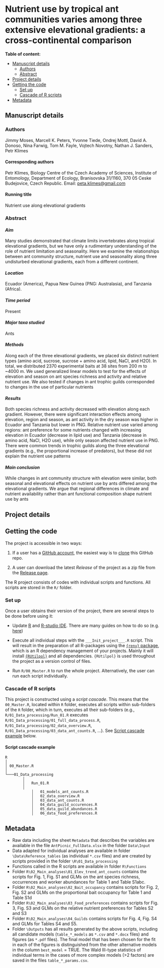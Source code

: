 # Nutrient use by tropical ant communities varies among three extensive elevational gradients: a cross-continental comparison

**Table of content:**

- [Manuscript details](#manuscript-details)
  - [Authors](#authors)
  - [Abstract](#abstract)
- [Project details](#project-details)
- [Getting the code](#getting-the-code)
  - [Set up](#set-up)
  - [Cascade of R scripts](#cascade-of-r-scripts)
- [Metadata](#metadata)

## Manuscript details

### Authors

Jimmy Moses, Marcell K. Peters, Yvonne Tiede, Ondrej Mottl, David A. Donoso, Nina Farwig, Tom M. Fayle, Vojtech Novotny, Nathan J. Sanders, Petr Klimes

#### Corresponding authors

Petr Klimes, Biology Centre of the Czech Academy of Sciences, Institute of Entomology, Department of Ecology, Branisovska 31/1160, 370 05 Ceske Budejovice, Czech Republic. Email: <peta.klimes@gmail.com>

#### Running title

Nutrient use along elevational gradients

### Abstract

#### *Aim*

Many studies demonstrated that climate limits invertebrates along tropical elevational gradients, but we have only a rudimentary understanding of the role of nutrient limitation and seasonality. Here we examine the relationships between ant community structure, nutrient use and seasonality along three undisturbed elevational gradients, each from a different continent.

#### *Location*

Ecuador (America), Papua New Guinea (PNG: Australasia), and Tanzania (Africa).

#### *Time period*

Present

#### *Major taxa studied*

Ants

#### *Methods*

Along each of the three elevational gradients, we placed six distinct nutrient types (amino acid, sucrose, sucrose + amino acid, lipid, NaCl, and H2O). In total, we distributed 2370 experimental baits at 38 sites from 200 m to ~4000 m. We used generalized linear models to test for the effects of elevation and season on ant species richness and activity and relative nutrient use. We also tested if changes in ant trophic guilds corresponded to changes in the use of particular nutrients

#### *Results*

Both species richness and activity decreased with elevation along each gradient. However, there were significant interaction effects among elevation, region and season, as ant activity in the dry season was higher in Ecuador and Tanzania but lower in PNG. Relative nutrient use varied among regions: ant preference for some nutrients changed with increasing elevation in Ecuador (decrease in lipid use) and Tanzania (decrease in amino acid, NaCl, H2O use), while only season affected nutrient use in PNG. There were common trends in trophic guilds along the three elevational gradients (e.g., the proportional increase of predators), but these did not explain the nutrient use patterns

#### *Main conclusion*

While changes in ant community structure with elevation were similar, both seasonal and elevational effects on nutrient use by ants differed among the elevational gradients. We argue that regional differences in climate and nutrient availability rather than ant functional composition shape nutrient use by ants

## Project details

## Getting the code

The project is accessible in two ways:
  
  1. If a user has a [GitHub account](https://github.com/), the easiest way is to [clone](https://happygitwithr.com/clone.html) this GitHub repo.
  
  2. A user can download the latest *Release* of the project as a zip file from the [Release page](https://github.com/OndrejMottl/Ant_Nutrient_use/releases).

The R project consists of codes with individual scripts and functions. All scripts are stored in the `R/` folder.

### Set up

Once a user obtains their version of the project, there are several steps to be done before using it:

- Update [R](https://en.wikipedia.org/wiki/R_(programming_language)) and [R-studio IDE](https://posit.co/products/open-source/rstudio/). There are many guides on how to do so (e.g. [here](https://jennhuck.github.io/workshops/install_update_R.html))

- Execute all individual steps with the `___Init_project___.R` script. This will result in the preparation of all R-packages using the [`{renv}` package](https://rstudio.github.io/renv/articles/renv.html), which is an R dependency management of your projects. Mainly it will install [`{RUtilpol}`](https://github.com/HOPE-UIB-BIO/R-Utilpol-package) and all dependencies. `{RUtilpol}` is used throughout the project as a version control of files.

- Run `R/00_Master.R` to run the whole project. Alternatively, the user can run each script individually.

### Cascade of R scripts

This project is constructed using a *script cascade*. This means that the `00_Master.R`, located within `R` folder, executes all scripts within sub-folders of the `R` folder, which in turn, executes all their sub-folders (e.g., `R/01_Data_processing/Run_01.R` executes `R/01_Data_processing/01_full_data_process.R`, `R/01_Data_processing/02_data_overview.R`, `R/01_Data_processing/03_data_ant_counts.R`, ...). See [Script cascade example](#script-cascade-example) below.

#### Script cascade example

```{r}
R
│
│ 00_Master.R
│
└───01_Data_processing
        │
        │   Run_01.R
        │
            │   01_models_ant_counts.R
            │   02_data_overview.R
            │   03_data_ant_counts.R
            │   04_data_guild_occurences.R
            │   05_data_guild_abundances.R
            │   06_data_food_preferences.R
```

## Metadata
-	Raw data including the sheet `Metadata` that describes the variables are available in the file `AntPicnic_FullData.xlsx` in the folder `Data\Input`
-	Data adapted for individual analyses are available in folder `\Data\Reference_tables` (as individual `*.csv` files) and are created by scripts provided in the folder `\R\01_Data_processing` 
-	Functions called in the R scripts are available in folder `R\Functions`
-	Folder `R\02_Main_analyses\01_Elev_trend_ant_counts` contains the scripts for Fig. 1, Fig. S1 and GLMs on the ant species richness, occurrences and worker abundances for Table 1 and Table S1abc.
-	Folder `R\02_Main_analyses\02_Bait_occupancy` contains scripts for Fig. 2, Fig. S2 and GLMs on the proportional bait occupancy for Table 1 and Table S1d
-	Folder `R\02_Main_analyses\03_Food_preferences` contains scripts for Fig. 3, Fig. S3 and GLMs on the relative nutrient preferences for Tables S2 and S3
-	Folder `R\02_Main_analyses\04_Guilds` contains scripts for Fig. 4, Fig. S4 and GLMs for Tables S4 and S5.
-	Folder `\Outputs` has all results generated by the above scripts, including all candidate models (`table_*_models` as `*.csv` and `*.docx` files) and figures (as `*.pdf` files). The final model that has been chosen for the fit in each of the figures is distinguished from the other alternative models in the column `best_model` = TRUE. The Wald III-type statistics of individual terms in the cases of more complex models (>2 factors) are saved in the files  `table_*_params.csv`.

